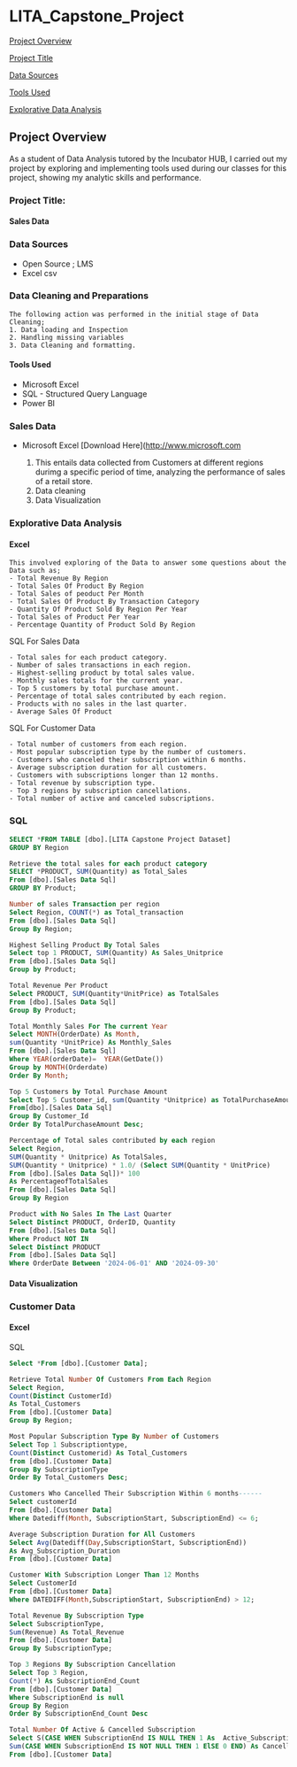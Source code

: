 # LITA_Capstone_Project

[Project Overview](#project-overview)

[Project Title](#project-title)

[Data Sources](#data-sources)

[Tools Used](#tools-used)

[Explorative Data Analysis](#explorative-data-analysis)



## Project Overview

As a student of Data Analysis tutored by the Incubator HUB, I carried out my project by exploring and implementing tools used during our classes for this project, showing my analytic skills and performance.
 
### Project Title:  
#### Sales Data

### Data Sources
- Open Source ; LMS
- Excel csv

### Data Cleaning and Preparations
```
The following action was performed in the initial stage of Data Cleaning;
1. Data loading and Inspection
2. Handling missing variables
3. Data Cleaning and formatting.
```

#### Tools Used 
- Microsoft Excel
- SQL - Structured Query Language
- Power BI

### Sales Data

- Microsoft Excel [Download Here](http://www.microsoft.com

  1. This entails data collected from Customers at different regions durimg a specific period of time, analyzing the performance of sales of a retail store. 
  2. Data cleaning
  3. Data Visualization


### Explorative Data Analysis

#### Excel

```
This involved exploring of the Data to answer some questions about the Data such as;
- Total Revenue By Region
- Total Sales Of Product By Region
- Total Sales of peoduct Per Month
- Total Sales Of Product By Transaction Category
- Quantity Of Product Sold By Region Per Year
- Total Sales of Product Per Year
- Percentage Quantity of Product Sold By Region
```
SQL For Sales Data
```
- Total sales for each product category.
- Number of sales transactions in each region.
- Highest-selling product by total sales value.
- Monthly sales totals for the current year.
- Top 5 customers by total purchase amount.
- Percentage of total sales contributed by each region.
- Products with no sales in the last quarter.
- Average Sales Of Product
```
SQL For Customer Data
```
- Total number of customers from each region.
- Most popular subscription type by the number of customers.
- Customers who canceled their subscription within 6 months.
- Average subscription duration for all customers.
- Customers with subscriptions longer than 12 months.
- Total revenue by subscription type.
- Top 3 regions by subscription cancellations.
- Total number of active and canceled subscriptions.
```


### SQL
   ```SQL
   SELECT *FROM TABLE [dbo].[LITA Capstone Project Dataset]
   GROUP BY Region
   ```

``` SQL
Retrieve the total sales for each product category
SELECT *PRODUCT, SUM(Quantity) as Total_Sales
From [dbo].[Sales Data Sql]
GROUP BY Product;
```
```SQL
Number of sales Transaction per region
Select Region, COUNT(*) as Total_transaction
From [dbo].[Sales Data Sql]
Group By Region;
```
```SQL  
Highest Selling Product By Total Sales
Select top 1 PRODUCT, SUM(Quantity) As Sales_Unitprice
From [dbo].[Sales Data Sql]
Group by Product;
```
```SQL
Total Revenue Per Product
Select PRODUCT, SUM(Quantity*UnitPrice) as TotalSales 
From [dbo].[Sales Data Sql]
Group By Product;
```
```SQL
Total Monthly Sales For The current Year
Select MONTH(OrderDate) As Month, 
sum(Quantity *UnitPrice) As Monthly_Sales
From [dbo].[Sales Data Sql]
Where YEAR(orderDate)=  YEAR(GetDate())
Group by MONTH(Orderdate)
Order By Month;
```
```SQL
Top 5 Customers by Total Purchase Amount
Select Top 5 Customer_id, sum(Quantity *Unitprice) as TotalPurchaseAmount
From[dbo].[Sales Data Sql]
Group By Customer_Id
Order By TotalPurchaseAmount Desc;
```
```SQL
Percentage of Total sales contributed by each region
Select Region, 
SUM(Quantity * Unitprice) As TotalSales,
SUM(Quantity * Unitprice) * 1.0/ (Select SUM(Quantity * UnitPrice)
From [dbo].[Sales Data Sql])* 100
As PercentageofTotalSales
From [dbo].[Sales Data Sql]
Group By Region
```
```SQL
Product with No Sales In The Last Quarter
Select Distinct PRODUCT, OrderID, Quantity
From [dbo].[Sales Data Sql]
Where Product NOT IN
Select Distinct PRODUCT
From [dbo].[Sales Data Sql]
Where OrderDate Between '2024-06-01' AND '2024-09-30'
```
#### Data Visualization 



### Customer Data
#### Excel


SQL
```SQL
Select *From [dbo].[Customer Data];
```
```SQL
Retrieve Total Number Of Customers From Each Region
Select Region,
Count(Distinct CustomerId)
As Total_Customers
From [dbo].[Customer Data]
Group By Region;
```
```SQL
Most Popular Subscription Type By Number of Customers
Select Top 1 Subscriptiontype,
Count(Distinct Customerid) As Total_Customers
from [dbo].[Customer Data]
Group By SubscriptionType
Order By Total_Customers Desc;
```
```SQL
Customers Who Cancelled Their Subscription Within 6 months------
Select customerId
From [dbo].[Customer Data]
Where Datediff(Month, SubscriptionStart, SubscriptionEnd) <= 6;
```
```SQL
Average Subscription Duration for All Customers
Select Avg(Datediff(Day,SubscriptionStart, SubscriptionEnd))
As Avg_Subscription_Duration
From [dbo].[Customer Data]
```
```SQL
Customer With Subscription Longer Than 12 Months
Select CustomerId
From [dbo].[Customer Data]
Where DATEDIFF(Month,SubscriptionStart, SubscriptionEnd) > 12;
```
```SQL
Total Revenue By Subscription Type
Select SubscriptionType,
Sum(Revenue) As Total_Revenue
From [dbo].[Customer Data]
Group By SubscriptionType;
```
```SQL
Top 3 Regions By Subscription Cancellation
Select Top 3 Region,
Count(*) As SubscriptionEnd_Count
From [dbo].[Customer Data]
Where SubscriptionEnd is null
Group By Region
Order By SubscriptionEnd_Count Desc
```
```SQL
Total Number Of Active & Cancelled Subscription
Select S(CASE WHEN SubscriptionEnd IS NULL THEN 1 As  Active_Subscription,
Sum(CASE WHEN SubscriptionEnd IS NOT NULL THEN 1 ElSE 0 END) As Cancelled_Subscription
From [dbo].[Customer Data]
```

